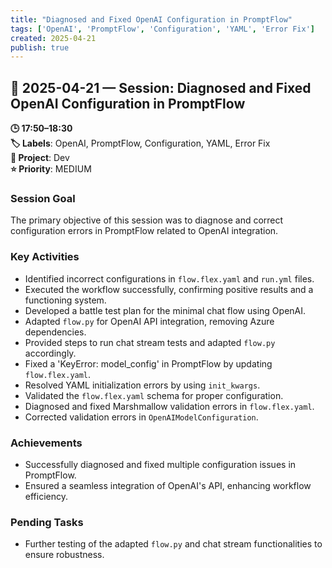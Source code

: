 ```yaml
---
title: "Diagnosed and Fixed OpenAI Configuration in PromptFlow"
tags: ['OpenAI', 'PromptFlow', 'Configuration', 'YAML', 'Error Fix']
created: 2025-04-21
publish: true
---
```


## 📅 2025-04-21 — Session: Diagnosed and Fixed OpenAI Configuration in PromptFlow

**🕒 17:50–18:30**  
**🏷️ Labels**: OpenAI, PromptFlow, Configuration, YAML, Error Fix  
**📂 Project**: Dev  
**⭐ Priority**: MEDIUM  


### Session Goal
The primary objective of this session was to diagnose and correct configuration errors in PromptFlow related to OpenAI integration.

### Key Activities
- Identified incorrect configurations in `flow.flex.yaml` and `run.yml` files.
- Executed the workflow successfully, confirming positive results and a functioning system.
- Developed a battle test plan for the minimal chat flow using OpenAI.
- Adapted `flow.py` for OpenAI API integration, removing Azure dependencies.
- Provided steps to run chat stream tests and adapted `flow.py` accordingly.
- Fixed a 'KeyError: model_config' in PromptFlow by updating `flow.flex.yaml`.
- Resolved YAML initialization errors by using `init_kwargs`.
- Validated the `flow.flex.yaml` schema for proper configuration.
- Diagnosed and fixed Marshmallow validation errors in `flow.flex.yaml`.
- Corrected validation errors in `OpenAIModelConfiguration`.

### Achievements
- Successfully diagnosed and fixed multiple configuration issues in PromptFlow.
- Ensured a seamless integration of OpenAI's API, enhancing workflow efficiency.

### Pending Tasks
- Further testing of the adapted `flow.py` and chat stream functionalities to ensure robustness.
